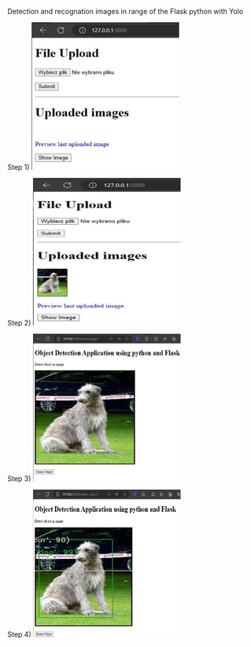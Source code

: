Detection and recognation images in range of the Flask python with Yolo

Step 1)
<img src="https://github.com/proteus21/COMPUTER-VISION/blob/main/4_Detection_image_Flask_Yolo/GUI/Flask1.JPG" width="300" height ="300">


Step 2)
<img src="https://github.com/proteus21/COMPUTER-VISION/blob/main/4_Detection_image_Flask_Yolo/GUI/Flask%202.JPG" width="300" height ="300">


Step 3)
<img src="https://github.com/proteus21/COMPUTER-VISION/blob/main/4_Detection_image_Flask_Yolo/GUI/Flask3.JPG" width="300" height ="300">


Step 4)
<img src="https://github.com/proteus21/COMPUTER-VISION/blob/main/4_Detection_image_Flask_Yolo/GUI/Flask4.JPG" width="300" height ="300">


